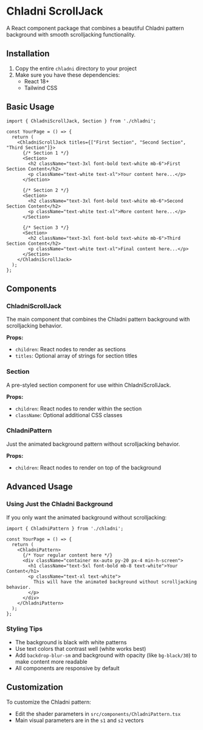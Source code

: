 
# Chladni ScrollJack

A React component package that combines a beautiful Chladni pattern background with smooth scrolljacking functionality.

## Installation

1. Copy the entire `chladni` directory to your project
2. Make sure you have these dependencies:
   - React 18+
   - Tailwind CSS

## Basic Usage

```tsx
import { ChladniScrollJack, Section } from './chladni';

const YourPage = () => {
  return (
    <ChladniScrollJack titles={["First Section", "Second Section", "Third Section"]}>
      {/* Section 1 */}
      <Section>
        <h2 className="text-3xl font-bold text-white mb-6">First Section Content</h2>
        <p className="text-white text-xl">Your content here...</p>
      </Section>
      
      {/* Section 2 */}
      <Section>
        <h2 className="text-3xl font-bold text-white mb-6">Second Section Content</h2>
        <p className="text-white text-xl">More content here...</p>
      </Section>
      
      {/* Section 3 */}
      <Section>
        <h2 className="text-3xl font-bold text-white mb-6">Third Section Content</h2>
        <p className="text-white text-xl">Final content here...</p>
      </Section>
    </ChladniScrollJack>
  );
};
```

## Components

### ChladniScrollJack

The main component that combines the Chladni pattern background with scrolljacking behavior.

**Props:**
- `children`: React nodes to render as sections
- `titles`: Optional array of strings for section titles

### Section

A pre-styled section component for use within ChladniScrollJack.

**Props:**
- `children`: React nodes to render within the section
- `className`: Optional additional CSS classes

### ChladniPattern

Just the animated background pattern without scrolljacking behavior.

**Props:**
- `children`: React nodes to render on top of the background

## Advanced Usage

### Using Just the Chladni Background

If you only want the animated background without scrolljacking:

```tsx
import { ChladniPattern } from './chladni';

const YourPage = () => {
  return (
    <ChladniPattern>
      {/* Your regular content here */}
      <div className="container mx-auto py-20 px-4 min-h-screen">
        <h1 className="text-5xl font-bold mb-8 text-white">Your Content</h1>
        <p className="text-xl text-white">
          This will have the animated background without scrolljacking behavior.
        </p>
      </div>
    </ChladniPattern>
  );
};
```

### Styling Tips

- The background is black with white patterns
- Use text colors that contrast well (white works best)
- Add `backdrop-blur-sm` and background with opacity (like `bg-black/30`) to make content more readable
- All components are responsive by default

## Customization

To customize the Chladni pattern:
- Edit the shader parameters in `src/components/ChladniPattern.tsx`
- Main visual parameters are in the `s1` and `s2` vectors
